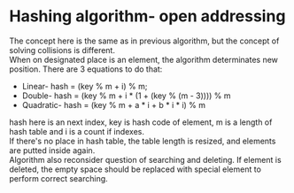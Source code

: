 # Hashing algorithm- open addressing
The concept here is the same as in previous algorithm, but the concept of solving collisions is different. <br />
When on designated place is an element, the algorithm determinates new position. There are 3 equations to do that:
* Linear- hash = (key % m + i) % m;
* Double- hash = (key % m + i * (1 + (key % (m - 3)))) % m
* Quadratic- hash = (key % m + a * i + b * i * i) % m

hash here is an next index, key is hash code of element, m is a length of hash table and i is a count if indexes. <br />
If there's no place in hash table, the table length is resized, and elements are putted inside again. <br />
Algorithm also reconsider question of searching and deleting. If element is deleted, the empty space should be replaced with special element to perform correct searching.
